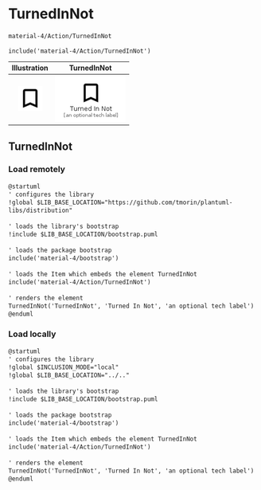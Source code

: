 # TurnedInNot


```text
material-4/Action/TurnedInNot
```

```text
include('material-4/Action/TurnedInNot')
```



| Illustration | TurnedInNot |
| :---: | :---: |
| ![illustration for Illustration](../../material-4/Action/TurnedInNot.png) | ![illustration for TurnedInNot](../../material-4/Action/TurnedInNot.Local.png) |




## TurnedInNot

### Load remotely
```plantuml
@startuml
' configures the library
!global $LIB_BASE_LOCATION="https://github.com/tmorin/plantuml-libs/distribution"

' loads the library's bootstrap
!include $LIB_BASE_LOCATION/bootstrap.puml

' loads the package bootstrap
include('material-4/bootstrap')

' loads the Item which embeds the element TurnedInNot
include('material-4/Action/TurnedInNot')

' renders the element
TurnedInNot('TurnedInNot', 'Turned In Not', 'an optional tech label')
@enduml
```

### Load locally
```plantuml
@startuml
' configures the library
!global $INCLUSION_MODE="local"
!global $LIB_BASE_LOCATION="../.."

' loads the library's bootstrap
!include $LIB_BASE_LOCATION/bootstrap.puml

' loads the package bootstrap
include('material-4/bootstrap')

' loads the Item which embeds the element TurnedInNot
include('material-4/Action/TurnedInNot')

' renders the element
TurnedInNot('TurnedInNot', 'Turned In Not', 'an optional tech label')
@enduml
```

